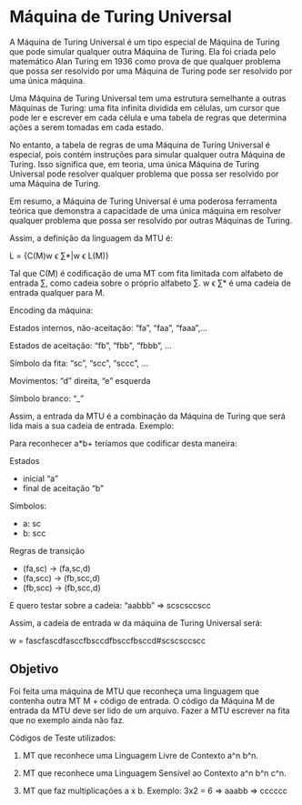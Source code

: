 # Máquina de Turing Universal
A Máquina de Turing Universal é um tipo especial de Máquina de Turing que pode simular qualquer outra Máquina de Turing. Ela foi criada pelo matemático Alan Turing em 1936 como prova de que qualquer problema que possa ser resolvido por uma Máquina de Turing pode ser resolvido por uma única máquina.

Uma Máquina de Turing Universal tem uma estrutura semelhante a outras Máquinas de Turing: uma fita infinita dividida em células, um cursor que pode ler e escrever em cada célula e uma tabela de regras que determina ações a serem tomadas em cada estado.

No entanto, a tabela de regras de uma Máquina de Turing Universal é especial, pois contém instruções para simular qualquer outra Máquina de Turing. Isso significa que, em teoria, uma única Máquina de Turing Universal pode resolver qualquer problema que possa ser resolvido por uma Máquina de Turing.

Em resumo, a Máquina de Turing Universal é uma poderosa ferramenta teórica que demonstra a capacidade de uma única máquina em resolver qualquer problema que possa ser resolvido por outras Máquinas de Turing.

Assim, a definição da linguagem da MTU é:

L = {C(M)w ϵ ∑*|w ϵ L(M)} 

Tal que C(M) é codificação de uma MT com fita limitada com alfabeto de entrada ∑, como cadeia sobre o próprio alfabeto ∑. w ϵ ∑* é uma cadeia de entrada qualquer para M.

Encoding da máquina:

Estados internos, não-aceitação: “fa”, “faa”, “faaa”,… 

Estados de aceitação: “fb”, “fbb", “fbbb”, …

Símbolo da fita:  “sc”, “scc”, “sccc”, …

Movimentos: “d” direita, “e” esquerda

Símbolo branco: “_”

Assim, a entrada da MTU é a combinação da Máquina de Turing que será lida mais a sua cadeia de entrada. Exemplo:

Para reconhecer a*b+ teríamos que codificar desta maneira:

Estados

- inicial “a”
- final de aceitação “b”

Símbolos:

- a: sc
- b: scc

Regras de transição

- (fa,sc) → (fa,sc,d)
- (fa,scc) → (fb,scc,d)
- (fb,scc) → (fb,scc,d)

E quero testar sobre a cadeia: “aabbb” ⇒ scscsccscc

Assim, a cadeia de entrada w da máquina de Turing Universal será:

w = fascfascdfasccfbsccdfbsccfbsccd#scscsccscc

## Objetivo

Foi feita uma máquina de MTU que reconheça uma linguagem que contenha outra MT M + código de entrada. O código da Máquina M de entrada da MTU deve ser lido de um arquivo. Fazer a MTU escrever na fita que no exemplo ainda não faz.

Códigos de Teste utilizados:

1) MT que reconhece uma Linguagem Livre de Contexto a^n b^n.

2) MT que reconhece uma Linguagem Sensível ao Contexto a^n b^n c^n. 

3) MT que faz multiplicações a x b. Exemplo: 3x2 = 6 ⇒ aaabb ⇒ cccccc

